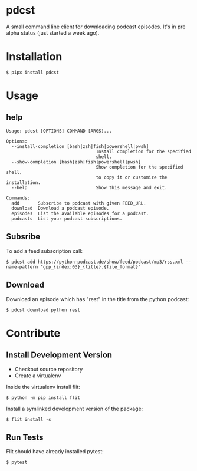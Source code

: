 # pdcst

A small command line client for downloading podcast episodes.
It's in pre alpha status (just started a week ago).

# Installation

```shell
$ pipx install pdcst
```

# Usage

## help

```shell
Usage: pdcst [OPTIONS] COMMAND [ARGS]...

Options:
  --install-completion [bash|zsh|fish|powershell|pwsh]
                                  Install completion for the specified
                                  shell.
  --show-completion [bash|zsh|fish|powershell|pwsh]
                                  Show completion for the specified shell,
                                  to copy it or customize the installation.
  --help                          Show this message and exit.

Commands:
  add       Subscribe to podcast with given FEED_URL.
  download  Download a podcast episode.
  episodes  List the available episodes for a podcast.
  podcasts  List your podcast subscriptions.
```

## Subsribe

To add a feed subscription call:

```shell
$ pdcst add https://python-podcast.de/show/feed/podcast/mp3/rss.xml --name-pattern "gpp_{index:03}_{title}.{file_format}"
```

## Download

Download an episode which has "rest" in the title from the python podcast:

```shell
$ pdcst download python rest
```

# Contribute

## Install Development Version

- Checkout source repository
- Create a virtualenv

Inside the virtualenv install flit:
```shell
$ python -m pip install flit
```

Install a symlinked development version of the package:
```
$ flit install -s
```
## Run Tests

Flit should have already installed pytest:

```shell
$ pytest
```
